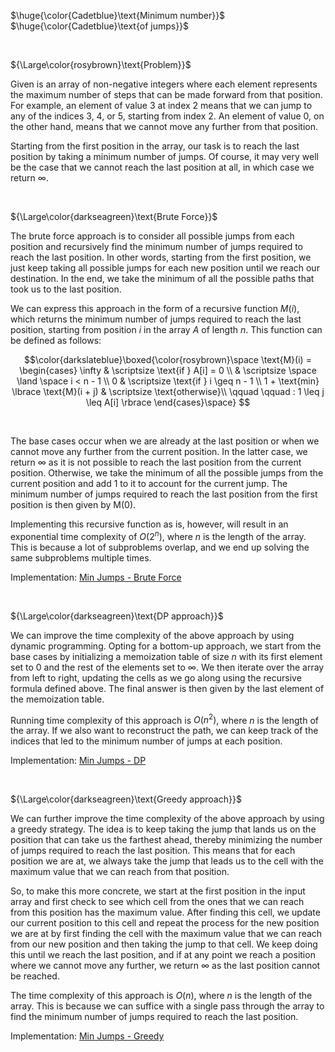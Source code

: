 $\huge{\color{Cadetblue}\text{Minimum number}}$  
$\huge{\color{Cadetblue}\text{of jumps}}$

<br />

${\Large\color{rosybrown}\text{Problem}}$

Given is an array of non-negative integers where each element represents the maximum number of steps that can be made forward from that position. For example, an element of value 3 at index 2 means that we can jump to any of the indices 3, 4, or 5, starting from index 2. An element of value 0, on the other hand, means that we cannot move any further from that position.

Starting from the first position in the array, our task is to reach the last position by taking a minimum number of jumps. Of course, it may very well be the case that we cannot reach the last position at all, in which case we return $\infty$.

<br />

${\Large\color{darkseagreen}\text{Brute Force}}$

The brute force approach is to consider all possible jumps from each position and recursively find the minimum number of jumps required to reach the last position. In other words, starting from the first position, we just keep taking all possible jumps for each new position until we reach our destination. In the end, we take the minimum of all the possible paths that took us to the last position.

We can express this approach in the form of a recursive function $M(i)$, which returns the minimum number of jumps required to reach the last position, starting from position $i$ in the array $A$ of length $n$. This function can be defined as follows:

$$\color{darkslateblue}\boxed{\color{rosybrown}\space
\text{M}(i) = \begin{cases}
\infty & \scriptsize \text{if } A[i] = 0 \\
 & \scriptsize \space \land \space i < n - 1 \\
0 & \scriptsize \text{if } i \geq n - 1 \\
1 + \text{min} \lbrace \text{M}(i + j) & \scriptsize  \text{otherwise}\\
\qquad \qquad  : 1 \leq j \leq A[i] \rbrace
\end{cases}\space}
$$

<br/>

The base cases occur when we are already at the last position or when we cannot move any further from the current position. In the latter case, we return $\infty$ as it is not possible to reach the last position from the current position. Otherwise, we take the minimum of all the possible jumps from the current position and add 1 to it to account for the current jump. The minimum number of jumps required to reach the last position from the first position is then given by $\text{M}(0)$.

Implementing this recursive function as is, however, will result in an exponential time complexity of $O(2^n)$, where $n$ is the length of the array. This is because a lot of subproblems overlap, and we end up solving the same subproblems multiple times.

Implementation: [Min Jumps - Brute Force](https://github.com/pl3onasm/CLRS/tree/main/algorithms/greedy/min-jumps/mjp-1.c)

<br />

${\Large\color{darkseagreen}\text{DP approach}}$

We can improve the time complexity of the above approach by using dynamic programming. Opting for a bottom-up approach, we start from the base cases by initializing a memoization table of size $n$ with its first element set to 0 and the rest of the elements set to $\infty$. We then iterate over the array from left to right, updating the cells as we go along using the recursive formula defined above. The final answer is then given by the last element of the memoization table.

Running time complexity of this approach is $O(n^2)$, where $n$ is the length of the array. If we also want to reconstruct the path, we can keep track of the indices that led to the minimum number of jumps at each position.

Implementation: [Min Jumps - DP](https://github.com/pl3onasm/CLRS/tree/main/algorithms/greedy/min-jumps/mjp-2.c)

<br />

${\Large\color{darkseagreen}\text{Greedy approach}}$

We can further improve the time complexity of the above approach by using a greedy strategy. The idea is to keep taking the jump that lands us on the position that can take us the farthest ahead, thereby minimizing the number of jumps required to reach the last position. This means that for each position we are at, we always take the jump that leads us to the cell with the maximum value that we can reach from that position.

So, to make this more concrete, we start at the first position in the input array and first check to see which cell from the ones that we can reach from this position has the maximum value. After finding this cell, we update our current position to this cell and repeat the process for the new position we are at by first finding the cell with the maximum value that we can reach from our new position and then taking the jump to that cell. We keep doing this until we reach the last position, and if at any point we reach a position where we cannot move any further, we return $\infty$ as the last position cannot be reached.

The time complexity of this approach is $O(n)$, where $n$ is the length of the array. This is because we can suffice with a single pass through the array to find the minimum number of jumps required to reach the last position.

Implementation: [Min Jumps - Greedy](https://github.com/pl3onasm/CLRS/tree/main/algorithms/greedy/min-jumps/mjp-3.c)